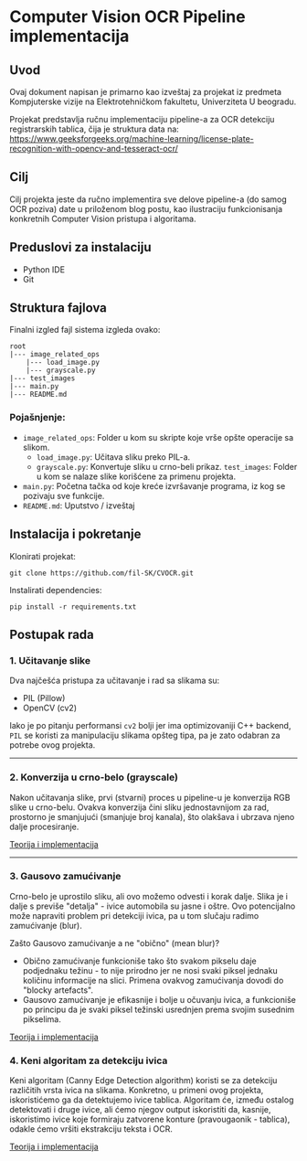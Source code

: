 # Computer Vision OCR Pipeline implementacija

## Uvod

Ovaj dokument napisan je primarno kao izveštaj za projekat iz predmeta Kompjuterske vizije na Elektrotehničkom fakultetu, Univerziteta U beogradu.

Projekat predstavlja ručnu implementaciju pipeline-a za OCR detekciju registrarskih tablica, čija je struktura data na: https://www.geeksforgeeks.org/machine-learning/license-plate-recognition-with-opencv-and-tesseract-ocr/

## Cilj

Cilj projekta jeste da ručno implementira sve delove pipeline-a (do samog OCR poziva) date u priloženom blog postu, kao ilustraciju funkcionisanja konkretnih Computer Vision pristupa i algoritama. 

## Preduslovi za instalaciju

- Python IDE
- Git

## Struktura fajlova

Finalni izgled fajl sistema izgleda ovako:

```
root
|--- image_related_ops
    |--- load_image.py
    |--- grayscale.py
|--- test_images
|--- main.py
|--- README.md
```

### Pojašnjenje:
- `image_related_ops`: Folder u kom su skripte koje vrše opšte operacije sa slikom.
    - `load_image.py`: Učitava sliku preko PIL-a.
    - `grayscale.py`: Konvertuje sliku u crno-beli prikaz.
`test_images`: Folder u kom se nalaze slike korišćene za primenu projekta.
- `main.py`: Početna tačka od koje kreće izvršavanje programa, iz kog se pozivaju sve funkcije.
- `README.md`: Uputstvo / izveštaj

## Instalacija i pokretanje

Klonirati projekat:

```
git clone https://github.com/fil-SK/CVOCR.git
```

Instalirati dependencies:

```
pip install -r requirements.txt
```

## Postupak rada

### 1. Učitavanje slike

Dva najčešća pristupa za učitavanje i rad sa slikama su:
- PIL (Pillow)
- OpenCV (cv2)

Iako je po pitanju performansi `cv2` bolji jer ima optimizovaniji C++ backend, `PIL` se koristi za manipulaciju slikama opšteg tipa, pa je zato odabran za potrebe ovog projekta.

---

### 2. Konverzija u crno-belo (grayscale)

Nakon učitavanja slike, prvi (stvarni) proces u pipeline-u je konverzija RGB slike u crno-belu. Ovakva konverzija čini sliku jednostavnijom za rad, prostorno je smanjujući (smanjuje broj kanala), što olakšava i ubrzava njeno dalje procesiranje.

<a href="./theory_and_implementation/2_grayscale.md">Teorija i implementacija</a>

---

### 3. Gausovo zamućivanje

Crno-belo je uprostilo sliku, ali ovo možemo odvesti i korak dalje. Slika je i dalje s previše "detalja" - ivice automobila su jasne i oštre. Ovo potencijalno može napraviti problem pri detekciji ivica, pa u tom slučaju radimo zamućivanje (blur).

Zašto Gausovo zamućivanje a ne "obično" (mean blur)?
- Obično zamućivanje funkcioniše tako što svakom pikselu daje podjednaku težinu - to nije prirodno jer ne nosi svaki piksel jednaku količinu informacije na slici. Primena ovakvog zamućivanja dovodi do "blocky artefacts".
- Gausovo zamućivanje je efikasnije i bolje u očuvanju ivica, a funkcioniše po principu da je svaki piksel težinski usrednjen prema svojim susednim pikselima.

<a href="./theory_and_implementation/3_gaussian_blur.md">Teorija i implementacija</a>

### 4. Keni algoritam za detekciju ivica

Keni algoritam (Canny Edge Detection algorithm) koristi se za detekciju različitih vrsta ivica na slikama. Konkretno, u primeni ovog projekta, iskoristićemo ga da detektujemo ivice tablica. Algoritam će, između ostalog detektovati i druge ivice, ali ćemo njegov output iskoristiti da, kasnije, iskoristimo ivice koje formiraju zatvorene konture (pravougaonik - tablica), odakle ćemo vršiti ekstrakciju teksta i OCR.

<a href="./theory_and_implementation/4_canny_alg.md">Teorija i implementacija</a>